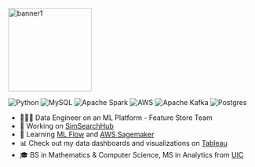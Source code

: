 <img src="https://github.com/sijiadisa/SimSearchHub/assets/62917984/e9f16da7-3114-4855-99f5-89a6e2f096bd" alt="banner1" height="170">

![Python](https://img.shields.io/badge/python-3670A0?style=for-the-badge&logo=python&logoColor=ffdd54)
![MySQL](https://img.shields.io/badge/mysql-4479A1.svg?style=for-the-badge&logo=mysql&logoColor=white)
![Apache Spark](https://img.shields.io/badge/Apache%20Spark-FDEE21?style=flat-square&logo=apachespark&logoColor=black)
![AWS](https://img.shields.io/badge/AWS-%23FF9900.svg?style=for-the-badge&logo=amazon-aws&logoColor=white)
![Apache Kafka](https://img.shields.io/badge/Apache%20Kafka-000?style=for-the-badge&logo=apachekafka)
![Postgres](https://img.shields.io/badge/postgres-%23316192.svg?style=for-the-badge&logo=postgresql&logoColor=white)
<!-- You can get the markdown links from here: https://github.com/Ileriayo/markdown-badges -->
<!-- You can get the github stats from here: https://github.com/anuraghazra/github-readme-stats -->
<!-- Simple Bio and Stats about me -->
- 👩🏿‍💻 Data Engineer on an ML Platform - Feature Store Team 
- 🔧 Working on [SimSearchHub](https://github.com/sijiadisa/SimSearchHub)
- 🌱 Learning [ML Flow](https://mlflow.org/) and [AWS Sagemaker](https://aws.amazon.com/sagemaker/)
-  📊 Check out my data dashboards and visualizations on [Tableau](https://public.tableau.com/app/profile/siji.adisa/vizzes)
- 🎓 BS in Mathematics & Computer Science, MS in Analytics from [UIC](https://www.uic.edu/)






